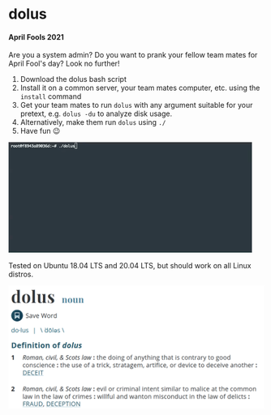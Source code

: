 # dolus
#### April Fools 2021

Are you a system admin? Do you want to prank your fellow team mates for April Fool's day? Look no further!
1. Download the dolus bash script
1. Install it on a common server, your team mates computer, etc. using the ``install`` command
1. Get your team mates to run ``dolus`` with any argument suitable for your pretext, e.g. ``dolus -du`` to analyze disk usage.
1. Alternatively, make them run ``dolus`` using ``./``
1. Have fun :wink:

![](dolus.gif)

Tested on Ubuntu 18.04 LTS and 20.04 LTS, but should work on all Linux distros.


![](dolus-definition.png)
